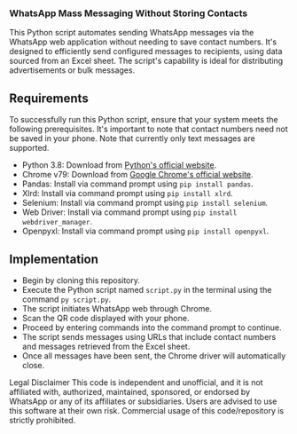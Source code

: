 ### WhatsApp Mass Messaging Without Storing Contacts

This Python script automates sending WhatsApp messages via the WhatsApp web application without needing to save contact numbers. It's designed to efficiently send configured messages to recipients, using data sourced from an Excel sheet. The script's capability is ideal for distributing advertisements or bulk messages.

## Requirements
To successfully run this Python script, ensure that your system meets the following prerequisites. It's important to note that contact numbers need not be saved in your phone. Note that currently only text messages are supported.

- Python 3.8: Download from [Python's official website](https://www.python.org/downloads).
- Chrome v79: Download from [Google Chrome's official website](https://chrome.google.com).
- Pandas: Install via command prompt using `pip install pandas`.
- Xlrd: Install via command prompt using `pip install xlrd`.
- Selenium: Install via command prompt using `pip install selenium`.
- Web Driver: Install via command prompt using `pip install webdriver_manager`.
- Openpyxl: Install via command prompt using `pip install openpyxl`.

## Implementation
- Begin by cloning this repository.
- Execute the Python script named `script.py` in the terminal using the command `py script.py`.
- The script initiates WhatsApp web through Chrome.
- Scan the QR code displayed with your phone.
- Proceed by entering commands into the command prompt to continue.
- The script sends messages using URLs that include contact numbers and messages retrieved from the Excel sheet.
- Once all messages have been sent, the Chrome driver will automatically close.


Legal Disclaimer
This code is independent and unofficial, and it is not affiliated with, authorized, maintained, sponsored, or endorsed by WhatsApp or any of its affiliates or subsidiaries. Users are advised to use this software at their own risk. Commercial usage of this code/repository is strictly prohibited.
